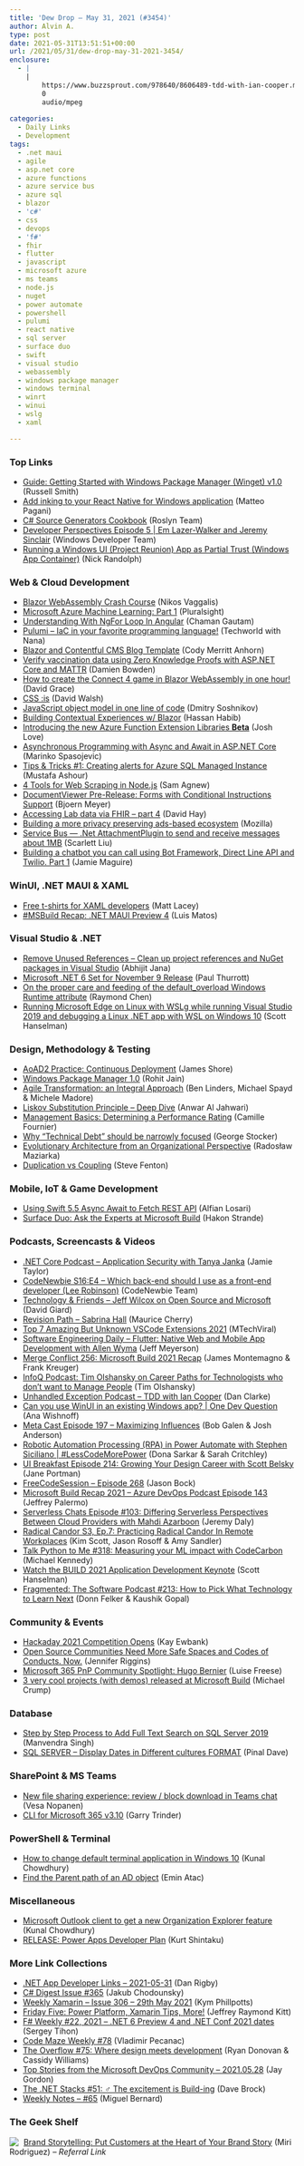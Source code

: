```yaml
---
title: 'Dew Drop – May 31, 2021 (#3454)'
author: Alvin A.
type: post
date: 2021-05-31T13:51:51+00:00
url: /2021/05/31/dew-drop-may-31-2021-3454/
enclosure:
  - |
    |
        https://www.buzzsprout.com/978640/8606489-tdd-with-ian-cooper.mp3
        0
        audio/mpeg
        
categories:
  - Daily Links
  - Development
tags:
  - .net maui
  - agile
  - asp.net core
  - azure functions
  - azure service bus
  - azure sql
  - blazor
  - 'c#'
  - css
  - devops
  - 'f#'
  - fhir
  - flutter
  - javascript
  - microsoft azure
  - ms teams
  - node.js
  - nuget
  - power automate
  - powershell
  - pulumi
  - react native
  - sql server
  - surface duo
  - swift
  - visual studio
  - webassembly
  - windows package manager
  - windows terminal
  - winrt
  - winui
  - wslg
  - xaml

---
```

### <a name="top"></a>Top Links

  * <a href="https://petri.com/guide-getting-started-with-windows-package-manager-winget-v1-0" target="_blank" rel="noopener">Guide: Getting Started with Windows Package Manager (Winget) v1.0</a> (Russell Smith)
  * <a href="https://microsoft.github.io/react-native-windows/blog/2021/05/25/inking.html" target="_blank" rel="noopener">Add inking to your React Native for Windows application</a> (Matteo Pagani)
  * <a href="https://github.com/dotnet/roslyn/blob/main/docs/features/source-generators.cookbook.md" target="_blank" rel="noopener">C# Source Generators Cookbook</a> (Roslyn Team)
  * <a href="https://www.youtube.com/watch?v=PMR5LDiytm8&ab_channel=WindowsDeveloper" target="_blank" rel="noopener">Developer Perspectives Episode 5 | Em Lazer-Walker and Jeremy Sinclair</a> (Windows Developer Team)
  * <a href="http://feedproxy.google.com/~r/NicksNetTravels/~3/eCZBfUxKYG4/" target="_blank" rel="noopener">Running a Windows UI (Project Reunion) App as Partial Trust (Windows App Container)</a> (Nick Randolph)



### <a name="web"></a>Web & Cloud Development

  * <a href="http://www.i-programmer.info/news/89-net/14604-blazor-webassembly-crash-course.html" target="_blank" rel="noopener">Blazor WebAssembly Crash Course</a> (Nikos Vaggalis)
  * <a href="https://www.pluralsight.com/blog/software-development/azure-machine-learning-1" target="_blank" rel="noopener">Microsoft Azure Machine Learning: Part 1</a> (Pluralsight)
  * <a href="https://www.c-sharpcorner.com/article/understanding-with-ngfor-loop-in-angular/" target="_blank" rel="noopener">Understanding With NgFor Loop In Angular</a> (Chaman Gautam)
  * <a href="https://dev.to/techworld_with_nana/pulumi-iac-in-your-favorite-programming-language-3i1m" target="_blank" rel="noopener">Pulumi &#8211; IaC in your favorite programming language!</a> (Techworld with Nana)
  * <a href="https://codyanhorn.tech/blog/blazor/contentful/2021/05/29/Blazor-and-Contentful-CMS-Blog-Template.html" target="_blank" rel="noopener">Blazor and Contentful CMS Blog Template</a> (Cody Merritt Anhorn)
  * <a href="https://damienbod.com/2021/05/31/verify-vaccination-data-using-zero-knowledge-proofs-with-asp-net-core-and-mattr/" target="_blank" rel="noopener">Verify vaccination data using Zero Knowledge Proofs with ASP.NET Core and MATTR</a> (Damien Bowden)
  * <a href="https://www.roundthecode.com/dotnet/blazor/create-connect-4-blazor-webassembly-in-hour" target="_blank" rel="noopener">How to create the Connect 4 game in Blazor WebAssembly in one hour!</a> (David Grace)
  * <a href="https://davidwalsh.name/css-is" target="_blank" rel="noopener">CSS :is</a> (David Walsh)
  * <a href="http://dmitrysoshnikov.com/ecmascript/javascript-object-model-in-one-line-of-code/" target="_blank" rel="noopener">JavaScript object model in one line of code</a> (Dmitry Soshnikov)
  * <a href="https://devblogs.microsoft.com/aspnet/building-contextual-experiences-w-blazor/?WT.mc_id=DOP-MVP-4025064" target="_blank" rel="noopener">Building Contextual Experiences w/ Blazor</a> (Hassan Habib)
  * <a href="https://devblogs.microsoft.com/azure-sdk/introducing-the-new-azure-function-extension-libraries-beta/?WT.mc_id=DOP-MVP-4025064" target="_blank" rel="noopener">Introducing the new Azure Function Extension Libraries **Beta**</a> (Josh Love)
  * <a href="https://code-maze.com/asynchronous-programming-with-async-and-await-in-asp-net-core/" target="_blank" rel="noopener">Asynchronous Programming with Async and Await in ASP.NET Core</a> (Marinko Spasojevic)
  * <a href="https://techcommunity.microsoft.com/t5/azure-database-support-blog/tips-amp-tricks-1-creating-alerts-for-azure-sql-managed-instance/ba-p/2396044?WT.mc_id=DOP-MVP-4025064" target="_blank" rel="noopener">Tips & Tricks #1: Creating alerts for Azure SQL Managed Instance</a> (Mustafa Ashour)
  * <a href="https://www.twilio.com/blog/4-tools-web-scraping-nodejs" target="_blank" rel="noopener">4 Tools for Web Scraping in Node.js</a> (Sam Agnew)
  * <a href="https://www.textcontrol.com/blog/2021/05/31/forms-with-conditional-instructions-support/" target="_blank" rel="noopener">DocumentViewer Pre-Release: Forms with Conditional Instructions Support</a> (Bjoern Meyer)
  * <a href="https://fhirblog.com/2021/05/30/accessing-lab-data-via-fhir-part-4/" target="_blank" rel="noopener">Accessing Lab data via FHIR – part 4</a> (David Hay)
  * <a href="https://blog.mozilla.org/en/mozilla/building-a-more-privacy-preserving-ads-based-ecosystem/" target="_blank" rel="noopener">Building a more privacy preserving ads-based ecosystem</a> (Mozilla)
  * <a href="https://techcommunity.microsoft.com/t5/azure-paas-blog/service-bus-net-attachmentplugin-to-send-and-receive-messages/ba-p/2399959?WT.mc_id=DOP-MVP-4025064" target="_blank" rel="noopener">Service Bus &#8212; .Net AttachmentPlugin to send and receive messages about 1MB</a> (Scarlett Liu)
  * <a href="https://jamiemaguire.net/index.php/2021/05/29/building-a-chatbot-you-can-call-using-bot-framework-direct-line-api-and-twilio-part-1/?utm_source=rss&utm_medium=rss&utm_campaign=building-a-chatbot-you-can-call-using-bot-framework-direct-line-api-and-twilio-part-1" target="_blank" rel="noopener">Building a chatbot you can call using Bot Framework, Direct Line API and Twilio. Part 1</a> (Jamie Maguire)



### <a name="silverlight"></a>WinUI, .NET MAUI & XAML

  * <a href="http://feedproxy.google.com/~r/MattLacey/~3/0siTWn0iAW4/free-t-shirts-for-xaml-developers.html" target="_blank" rel="noopener">Free t-shirts for XAML developers</a> (Matt Lacey)
  * <a href="https://luismts.com/msbuild-dotnetmaui-preview-4/" target="_blank" rel="noopener">#MSBuild Recap: .NET MAUI Preview 4</a> (Luis Matos)



### <a name="dotnet"></a>Visual Studio & .NET

  * <a href="https://dailydotnettips.com/remove-unused-references-clean-up-project-references-and-nuget-packages-in-visual-studio/" target="_blank" rel="noopener">Remove Unused References – Clean up project references and NuGet packages in Visual Studio</a> (Abhijit Jana)
  * <a href="https://www.thurrott.com/dev/250617/microsoft-net-6-set-for-november-9-release" target="_blank" rel="noopener">Microsoft .NET 6 Set for November 9 Release</a> (Paul Thurrott)
  * <a href="https://devblogs.microsoft.com/oldnewthing/20210528-00/?p=105259" target="_blank" rel="noopener">On the proper care and feeding of the default_overload Windows Runtime attribute</a> (Raymond Chen)
  * <a href="http://feeds.hanselman.com/~/653526930/0/scotthanselman~Running-Microsoft-Edge-on-Linux-with-WSLg-while-running-Visual-Studio-and-debugging-a-Linux-NET-app-with-WSL-on-Windows" target="_blank" rel="noopener">Running Microsoft Edge on Linux with WSLg while running Visual Studio 2019 and debugging a Linux .NET app with WSL on Windows 10</a> (Scott Hanselman)



### <a name="design"></a>Design, Methodology & Testing

  * <a href="https://www.jamesshore.com/v2/books/aoad2/continuous_deployment" target="_blank" rel="noopener">AoAD2 Practice: Continuous Deployment</a> (James Shore)
  * <a href="https://dev.to/rohit19060/windows-package-manager-1-0-1bhk" target="_blank" rel="noopener">Windows Package Manager 1.0</a> (Rohit Jain)
  * <a href="https://www.infoq.com/articles/agile-transformation-integral-approach/?utm_campaign=infoq_content&utm_source=infoq&utm_medium=feed&utm_term=global" target="_blank" rel="noopener">Agile Transformation: an Integral Approach</a> (Ben Linders, Michael Spayd & Michele Madore)
  * <a href="https://better-dev.io/liskov-substitution-principle-deep-dive/" target="_blank" rel="noopener">Liskov Substitution Principle – Deep Dive</a> (Anwar Al Jahwari)
  * <a href="https://www.elidedbranches.com/2021/05/management-basics-determining.html" target="_blank" rel="noopener">Management Basics: Determining a Performance Rating</a> (Camille Fournier)
  * <a href="https://georgestocker.com/2021/05/28/why-technical-debt-should-be-narrowly-focused/" target="_blank" rel="noopener">Why “Technical Debt” should be narrowly focused</a> (George Stocker)
  * <a href="https://www.infoq.com/articles/evolutionary-architecture-organizational/?utm_campaign=infoq_content&utm_source=infoq&utm_medium=feed&utm_term=global" target="_blank" rel="noopener">Evolutionary Architecture from an Organizational Perspective</a> (Radosław Maziarka)
  * <a href="https://www.stevefenton.co.uk/2021/05/duplication-vs-coupling/" target="_blank" rel="noopener">Duplication vs Coupling</a> (Steve Fenton)



### <a name="mobile"></a>Mobile, IoT & Game Development

  * <a href="https://alfianlosari.medium.com/using-swift-5-5-async-await-to-fetch-rest-api-cb1e4043b55c?source=rss-192bb381a5de------2" target="_blank" rel="noopener">Using Swift 5.5 Async Await to Fetch REST API</a> (Alfian Losari)
  * <a href="https://devblogs.microsoft.com/surface-duo/ask-the-experts-at-microsoft-build-2021/?WT.mc_id=DOP-MVP-4025064" target="_blank" rel="noopener">Surface Duo: Ask the Experts at Microsoft Build</a> (Hakon Strande)



### <a name="podcasts"></a>Podcasts, Screencasts & Videos

  * <a href="https://dotnetcore.show/episode-77-application-security-with-tanya-janka/" target="_blank" rel="noopener">.NET Core Podcast &#8211; Application Security with Tanya Janka</a> (Jamie Taylor)
  * <a href="https://www.codenewbie.org/podcast/which-back-end-should-i-use-as-a-front-end-developer" target="_blank" rel="noopener">CodeNewbie S16:E4 &#8211; Which back-end should I use as a front-end developer (Lee Robinson)</a> (CodeNewbie Team)
  * <a href="https://www.DavidGiard.com/2021/05/31/JeffWilcoxOnOpenSourceAndMicrosoft.aspx" target="_blank" rel="noopener">Technology & Friends &#8211; Jeff Wilcox on Open Source and Microsoft</a> (David Giard)
  * <a href="https://revisionpath.com/sabrina-hall" target="_blank" rel="noopener">Revision Path &#8211; Sabrina Hall</a> (Maurice Cherry)
  * <a href="http://www.youtube.com/watch?v=tqxL3yq15bY" target="_blank" rel="noopener">Top 7 Amazing But Unknown VSCode Extensions 2021</a> (MTechViral)
  * <a href="https://softwareengineeringdaily.com/2021/05/29/flutter-native-web-and-mobile-app-development-with-allen-wyma/?utm_source=rss&utm_medium=rss&utm_campaign=flutter-native-web-and-mobile-app-development-with-allen-wyma" target="_blank" rel="noopener">Software Engineering Daily &#8211; Flutter: Native Web and Mobile App Development with Allen Wyma</a> (Jeff Meyerson)
  * <a href="http://www.mergeconflict.fm/256" target="_blank" rel="noopener">Merge Conflict 256: Microsoft Build 2021 Recap</a> (James Montemagno & Frank Kreuger)
  * <a href="https://www.infoq.com/podcasts/technologists-career-paths/?utm_campaign=infoq_content&utm_source=infoq&utm_medium=feed&utm_term=global" target="_blank" rel="noopener">InfoQ Podcast: Tim Olshansky on Career Paths for Technologists who don’t want to Manage People</a> (Tim Olshansky)
  * <a href="https://www.buzzsprout.com/978640/8606489-tdd-with-ian-cooper.mp3" target="_blank" rel="noopener">Unhandled Exception Podcast &#8211; TDD with Ian Cooper</a> (Dan Clarke)
  * <a href="https://www.youtube.com/watch?v=RSHkdIdKoDs" target="_blank" rel="noopener">Can you use WinUI in an existing Windows app? | One Dev Question</a> (Ana Wishnoff)
  * <a href="https://www.meta-cast.com/episode/episode-197-maximizing-influences" target="_blank" rel="noopener">Meta Cast Episode 197 &#8211; Maximizing Influences</a> (Bob Galen & Josh Anderson)
  * <a href="https://channel9.msdn.com/Shows/Less-Code-More-Power/Robotic-Automation-Processing-RPA-in-Power-Automate-with-Stephen-Siciliano?WT.mc_id=DOP-MVP-4025064" target="_blank" rel="noopener">Robotic Automation Processing (RPA) in Power Automate with Stephen Siciliano | #LessCodeMorePower</a> (Dona Sarkar & Sarah Critchley)
  * <a href="https://uibreakfast.com/214-growing-your-design-career-with-scott-belsky" target="_blank" rel="noopener">UI Breakfast Episode 214: Growing Your Design Career with Scott Belsky</a> (Jane Portman)
  * <a href="http://www.youtube.com/watch?v=FPjlYbYbnYg" target="_blank" rel="noopener">FreeCodeSession &#8211; Episode 268</a> (Jason Bock)
  * <a href="http://azuredevopspodcast.clear-measure.com/microsoft-build-recap-2021-episode-143" target="_blank" rel="noopener">Microsoft Build Recap 2021 &#8211; Azure DevOps Podcast Episode 143</a> (Jeffrey Palermo)
  * <a href="https://www.serverlesschats.com/103" target="_blank" rel="noopener">Serverless Chats Episode #103: Differing Serverless Perspectives Between Cloud Providers with Mahdi Azarboon</a> (Jeremy Daly)
  * <a href="https://www.radicalcandor.com/podcast/radical-candor-in-remote-workplaces/" target="_blank" rel="noopener">Radical Candor S3, Ep.7: Practicing Radical Candor In Remote Workplaces</a> (Kim Scott, Jason Rosoff & Amy Sandler)
  * <a href="https://talkpython.fm/episodes/show/318/measuring-your-ml-impact-with-codecarbon" target="_blank" rel="noopener">Talk Python to Me #318: Measuring your ML impact with CodeCarbon</a> (Michael Kennedy)
  * <a href="http://feeds.hanselman.com/~/653527954/0/scotthanselman~Watch-the-BUILD-Application-Development-Keynote" target="_blank" rel="noopener">Watch the BUILD 2021 Application Development Keynote</a> (Scott Hanselman)
  * <a href="http://www.fragmentedpodcast.com/" target="_blank" rel="noopener">Fragmented: The Software Podcast #213: How to Pick What Technology to Learn Next</a> (Donn Felker & Kaushik Gopal)



### <a name="events"></a>Community & Events

  * <a href="http://www.i-programmer.info/news/204-challenges/14602-hackaday-2021-competition-opens.html" target="_blank" rel="noopener">Hackaday 2021 Competition Opens</a> (Kay Ewbank)
  * <a href="https://thenewstack.io/open-source-communities-need-more-safe-spaces-and-codes-of-conducts-now/" target="_blank" rel="noopener">Open Source Communities Need More Safe Spaces and Codes of Conducts. Now.</a> (Jennifer Riggins)
  * <a href="https://techcommunity.microsoft.com/t5/microsoft-365-pnp-blog/microsoft-365-pnp-community-spotlight-hugo-bernier/ba-p/2377738?WT.mc_id=DOP-MVP-4025064" target="_blank" rel="noopener">Microsoft 365 PnP Community Spotlight: Hugo Bernier</a> (Luise Freese)
  * <a href="https://dev.to/azure/3-very-cool-projects-with-demos-released-at-microsoft-build-1o7b" target="_blank" rel="noopener">3 very cool projects (with demos) released at Microsoft Build</a> (Michael Crump)



### <a name="sql"></a>Database

  * <a href="http://feedproxy.google.com/~r/MSSQLTips-LatestSqlServerTips/~3/OAUqpiwgz9g/" target="_blank" rel="noopener">Step by Step Process to Add Full Text Search on SQL Server 2019</a> (Manvendra Singh)
  * <a href="https://blog.sqlauthority.com/2021/05/31/sql-server-display-dates-in-different-cultures-format/?utm_source=rss&utm_medium=rss&utm_campaign=sql-server-display-dates-in-different-cultures-format" target="_blank" rel="noopener">SQL SERVER – Display Dates in Different cultures FORMAT</a> (Pinal Dave)



### <a name="sp"></a>SharePoint & MS Teams

  * <a href="https://myteamsday.com/2021/05/28/sharing-2/" target="_blank" rel="noopener">New file sharing experience: review / block download in Teams chat</a> (Vesa Nopanen)
  * <a href="https://techcommunity.microsoft.com/t5/microsoft-365-pnp-blog/cli-for-microsoft-365-v3-10/ba-p/2400105?WT.mc_id=DOP-MVP-4025064" target="_blank" rel="noopener">CLI for Microsoft 365 v3.10</a> (Garry Trinder)



### <a name="ps"></a>PowerShell & Terminal

  * <a href="http://feedproxy.google.com/~r/kunal2383/~3/kK1jnVuepwU/set-default-terminal-application-in-windows-10.html" target="_blank" rel="noopener">How to change default terminal application in Windows 10</a> (Kunal Chowdhury)
  * <a href="https://p0w3rsh3ll.wordpress.com/2021/05/31/find-the-parent-path-of-an-ad-object/" target="_blank" rel="noopener">Find the Parent path of an AD object</a> (Emin Atac)



### <a name="misc"></a>Miscellaneous

  * <a href="http://feedproxy.google.com/~r/kunal2383/~3/kIgN1tIb9Q8/organization-explorer.html" target="_blank" rel="noopener">Microsoft Outlook client to get a new Organization Explorer feature</a> (Kunal Chowdhury)
  * <a href="https://kurtsh.com/2021/05/28/release-power-apps-developer-plan/" target="_blank" rel="noopener">RELEASE: Power Apps Developer Plan</a> (Kurt Shintaku)



### <a name="links"></a>More Link Collections

  * <a href="https://links.danrigby.com/2021/05/app-developer-links-2021-05-31/" target="_blank" rel="noopener">.NET App Developer Links &#8211; 2021-05-31</a> (Dan Rigby)
  * <a href="http://feedproxy.google.com/~r/digest-csharp/~3/0fcd3LCsUjE/365" target="_blank" rel="noopener">C# Digest Issue #365</a> (Jakub Chodounsky)
  * <a href="https://weeklyxamarin.com/issues/306" target="_blank" rel="noopener">Weekly Xamarin &#8211; Issue 306 &#8211; 29th May 2021</a> (Kym Phillpotts)
  * <a href="https://techcommunity.microsoft.com/t5/microsoft-mvp-award-program-blog/friday-five-power-platform-xamarin-tips-more/ba-p/2392191?WT.mc_id=DOP-MVP-4025064" target="_blank" rel="noopener">Friday Five: Power Platform, Xamarin Tips, More!</a> (Jeffrey Raymond Kitt)
  * <a href="https://sergeytihon.com/2021/05/29/f-weekly-22-2021-net-6-preview-4-and-net-conf-2021-dates/" target="_blank" rel="noopener">F# Weekly #22, 2021 – .NET 6 Preview 4 and .NET Conf 2021 dates</a> (Sergey Tihon)
  * <a href="https://code-maze.com/code-maze-weekly-78/" target="_blank" rel="noopener">Code Maze Weekly #78</a> (Vladimir Pecanac)
  * <a href="https://stackoverflow.blog/2021/05/28/the-overflow-75-where-design-meets-development/" target="_blank" rel="noopener">The Overflow #75: Where design meets development</a> (Ryan Donovan & Cassidy Williams)
  * <a href="https://devblogs.microsoft.com/devops/top-stories-from-the-microsoft-devops-community-2021-05-28/?WT.mc_id=DOP-MVP-4025064" target="_blank" rel="noopener">Top Stories from the Microsoft DevOps Community – 2021.05.28</a> (Jay Gordon)
  * <a href="https://www.daveabrock.com/2021/05/29/dotnet-stacks-51/" target="_blank" rel="noopener">The .NET Stacks #51: ‍♂️ The excitement is Build-ing</a> (Dave Brock)
  * <a href="https://blog.miguelbernard.com/weekly-notes-65/" target="_blank" rel="noopener">Weekly Notes &#8211; #65</a> (Miguel Bernard)



### <a name="shelf"></a>The Geek Shelf

<a href="https://www.amazon.com/dp/0749490470/?tag=amavin-20" target="_blank" rel="noopener"><img decoding="async" align="left" style="margin: 0px 5px 0px 0px; border: 0px currentcolor; border-image: none; float: left; display: inline; background-image: none;" src="https://m.media-amazon.com/images/I/41XPjFzz0LL._SS135_.jpg" border="0" /></a>&nbsp;<a href="https://www.amazon.com/dp/0749490470/?tag=amavin-20" target="_blank" rel="noopener">Brand Storytelling: Put Customers at the Heart of Your Brand Story</a> (Miri Rodriguez) _&#8211; Referral Link_
